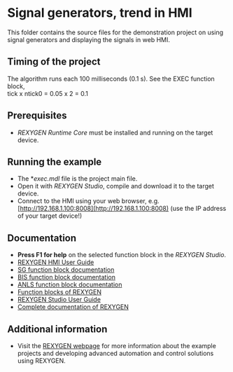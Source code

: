 Signal generators, trend in HMI
===============================

This folder contains the source files for the demonstration project on using
signal generators and displaying the signals in web HMI.

## Timing of the project ##

The algorithm runs each 100 milliseconds (0.1 s). See the EXEC function block,  
tick x ntick0 = 0.05 x 2 = 0.1 

## Prerequisites ##
- *REXYGEN Runtime Core* must be installed and running on the target device.

## Running the example ##
- The **exec.mdl* file is the project main file.
- Open it with *REXYGEN Studio*, compile and download it to the target device.
- Connect to the HMI using your web browser, e.g. [http://192.168.1.100:8008](http://192.168.1.100:8008) 
(use the IP address of your target device!)

## Documentation ##

- **Press F1 for help** on the selected function block in the *REXYGEN Studio*.
- [REXYGEN HMI User Guide](https://www.rexygen.com/doc/PDF/ENGLISH/RexygenHMI_ENG.pdf)
- [SG function block documentation](https://www.rexygen.com/doc/ENGLISH/MANUALS/BRef/SG.html)
- [BIS function block documentation](https://www.rexygen.com/doc/ENGLISH/MANUALS/BRef/BIS.html)
- [ANLS function block documentation](https://www.rexygen.com/doc/ENGLISH/MANUALS/BRef/ANLS.html)
- [Function blocks of REXYGEN](https://www.rexygen.com/doc/PDF/ENGLISH/BRef_ENG.pdf)
- [REXYGEN Studio User Guide](https://www.rexygen.com/doc/PDF/ENGLISH/RexygenStudio_ENG.pdf)
- [Complete documentation of REXYGEN](http://www.rexygen.com/documentation-and-support)

## Additional information ##

- Visit the [REXYGEN webpage](http://www.rexygen.com) 
for more information about the example projects and developing advanced 
automation and control solutions using REXYGEN.
